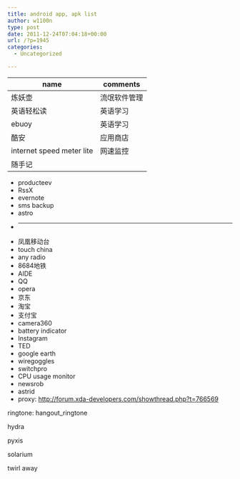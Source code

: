```yaml
---
title: android app, apk list
author: w1100n
type: post
date: 2011-12-24T07:04:18+00:00
url: /?p=1945
categories:
  - Uncategorized

---
```

|name|comments|
|-|-|
|炼妖壶  |流氓软件管理|
|英语轻松读|英语学习|
|ebuoy|英语学习|
|酷安|应用商店|
|internet speed meter lite|网速监控|
|随手记||
  * producteev
  * RssX
  * evernote
  * sms backup
  * astro
  * -------------
  * 凤凰移动台
  * touch china
  * any radio
  * 8684地铁
  * AIDE
  * QQ
  * opera
  * 京东
  * 淘宝
  * 支付宝
  * camera360
  * battery indicator
  * Instagram
  * TED
  * google earth
  * wiregoggles
  * switchpro
  * CPU usage monitor
  * newsrob
  * astrid
  * proxy: <http://forum.xda-developers.com/showthread.php?t=766569>

ringtone: hangout_ringtone

hydra

pyxis

solarium

twirl away